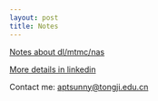 ```yaml
---
layout: post
title: Notes
---
```


[Notes about dl/mtmc/nas](https://github.com/aptsunny/AutoGluonWebdata)

[More details in linkedin](https://www.linkedin.com/in/yue-sun-43ba88a0/)

Contact me: aptsunny@tongji.edu.cn
